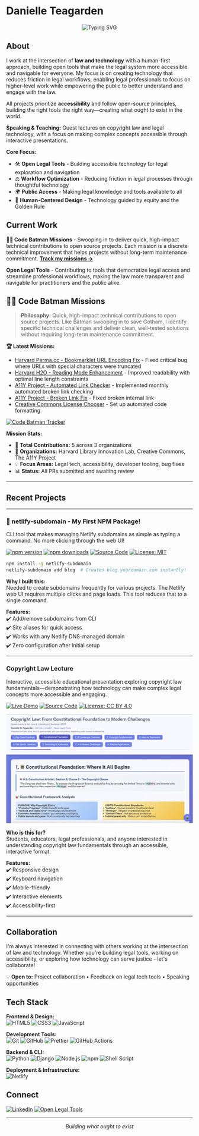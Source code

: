 # Danielle Teagarden

<div align="center">
  <img src="https://readme-typing-svg.herokuapp.com?font=Fira+Code&pause=1000&color=8B5CF6&center=true&vCenter=true&width=500&lines=Building+Open+Legal+Tools;Human-First+Legal+Technology;Creating+What+Should+Exist" alt="Typing SVG" />
</div>

## About

I work at the intersection of **law and technology** with a human-first approach, building open tools that make the legal system more accessible and navigable for everyone. My focus is on creating technology that reduces friction in legal workflows, enabling legal professionals to focus on higher-level work while empowering the public to better understand and engage with the law.

All projects prioritize **accessibility** and follow open-source principles, building the right tools the right way—creating what ought to exist in the world.

**Speaking & Teaching:** Guest lectures on copyright law and legal technology, with a focus on making complex concepts accessible through interactive presentations.

**Core Focus:**
- 🛠️ **Open Legal Tools** - Building accessible technology for legal exploration and navigation
- ⚖️ **Workflow Optimization** - Reducing friction in legal processes through thoughtful technology
- 🌍 **Public Access** - Making legal knowledge and tools available to all
- 🎯 **Human-Centered Design** - Technology guided by equity and the Golden Rule

## Current Work

**🦸‍♀️ Code Batman Missions** - Swooping in to deliver quick, high-impact technical contributions to open source projects. Each mission is a discrete technical improvement that helps projects without long-term maintenance commitment. **[Track my missions →](https://codebatman.danielle.world)**

**Open Legal Tools** - Contributing to tools that democratize legal access and streamline professional workflows, making the law more transparent and navigable for practitioners and the public alike.

## 🦸‍♀️ Code Batman Missions

> **Philosophy:** Quick, high-impact technical contributions to open source projects. Like Batman swooping in to save Gotham, I identify specific technical challenges and deliver clean, well-tested solutions without requiring long-term maintenance commitment.

**🏆 Latest Missions:** 
- [Harvard Perma.cc - Bookmarklet URL Encoding Fix](https://github.com/harvard-lil/perma/pull/3727) - Fixed critical bug where URLs with special characters were truncated
- [Harvard H2O - Reading Mode Enhancement](https://github.com/harvard-lil/h2o/pull/2068) - Improved readability with optimal line length constraints
- [A11Y Project - Automated Link Checker](https://github.com/a11yproject/a11yproject.com/pull/1626) - Implemented monthly automated broken link checking
- [A11Y Project - Broken Link Fix](https://github.com/a11yproject/a11yproject.com/pull/1625) - Fixed broken internal link
- [Creative Commons License Chooser](https://github.com/creativecommons/chooser/pull/581) - Set up automated code formatting

[![Code Batman Tracker](https://img.shields.io/badge/🦸‍♀️_Code_Batman-Track_All_Missions-FFD700?style=for-the-badge)](https://codebatman.danielle.world)

**Mission Stats:**
- 🎯 **Total Contributions:** 5 across 3 organizations
- 🏢 **Organizations:** Harvard Library Innovation Lab, Creative Commons, The A11Y Project
- 💡 **Focus Areas:** Legal tech, accessibility, developer tooling, bug fixes
- 📊 **Status:** All PRs submitted and awaiting review

---

## Recent Projects

---

### 🎉 netlify-subdomain - My First NPM Package!

CLI tool that makes managing Netlify subdomains as simple as typing a command. No more clicking through the web UI!

[![npm version](https://badge.fury.io/js/netlify-subdomain.svg)](https://www.npmjs.com/package/netlify-subdomain)
[![npm downloads](https://img.shields.io/npm/dt/netlify-subdomain.svg)](https://www.npmjs.com/package/netlify-subdomain)
[![Source Code](https://img.shields.io/badge/Source-GitHub-blue)](https://github.com/danielle-teagarden/netlify-subdomain)
[![License: MIT](https://img.shields.io/badge/License-MIT-yellow.svg)](https://opensource.org/licenses/MIT)

```bash
npm install -g netlify-subdomain
netlify-subdomain add blog  # Creates blog.yourdomain.com instantly!
```

**Why I built this:**  
Needed to create subdomains frequently for various projects. The Netlify web UI requires multiple clicks and page loads. This tool reduces that to a single command.

**Features:**  
✔️ Add/remove subdomains from CLI  
✔️ Site aliases for quick access  
✔️ Works with any Netlify DNS-managed domain  
✔️ Zero configuration after initial setup

---

### Copyright Law Lecture

Interactive, accessible educational presentation exploring copyright law fundamentals—demonstrating how technology can make complex legal concepts more accessible and engaging.

[![Live Demo](https://img.shields.io/badge/Live%20Demo-Online-brightgreen)](https://copyright-law-lecture.netlify.app/)
[![Source Code](https://img.shields.io/badge/Source-GitHub-blue)](https://github.com/danielle-teagarden/copyright-law-lecture)
[![License: CC BY 4.0](https://img.shields.io/badge/License-CC%20BY%204.0-lightgrey)](https://creativecommons.org/licenses/by/4.0/)

![Screenshot of the Copyright Law Lecture interactive presentation showing clean, accessible design with navigation and mobile-friendly layout](assets/copyright-law-screenshot.png)

**Who is this for?**  
Students, educators, legal professionals, and anyone interested in understanding copyright law fundamentals through an accessible, interactive format.

**Features:**  
✔️ Responsive design  
✔️ Keyboard navigation  
✔️ Mobile-friendly  
✔️ Interactive elements  
✔️ Accessibility-first

---

## Collaboration

I'm always interested in connecting with others working at the intersection of law and technology. Whether you're building legal tools, working on accessibility, or exploring how technology can serve justice - let's collaborate!

💡 **Open to:** Project collaboration • Feedback on legal tech tools • Speaking opportunities

## Tech Stack

**Frontend & Design:**  
![HTML5](https://img.shields.io/badge/HTML5-E34F26?style=flat-square&logo=html5&logoColor=white)
![CSS3](https://img.shields.io/badge/CSS3-1572B6?style=flat-square&logo=css3&logoColor=white)
![JavaScript](https://img.shields.io/badge/JavaScript-F7DF1E?style=flat-square&logo=javascript&logoColor=black)

**Development Tools:**  
![Git](https://img.shields.io/badge/Git-F05032?style=flat-square&logo=git&logoColor=white)
![GitHub](https://img.shields.io/badge/GitHub-181717?style=flat-square&logo=github&logoColor=white)
![Prettier](https://img.shields.io/badge/Prettier-F7B93E?style=flat-square&logo=prettier&logoColor=black)
![GitHub Actions](https://img.shields.io/badge/GitHub_Actions-2088FF?style=flat-square&logo=github-actions&logoColor=white)

**Backend & CLI:**  
![Python](https://img.shields.io/badge/Python-3776AB?style=flat-square&logo=python&logoColor=white)
![Django](https://img.shields.io/badge/Django-092E20?style=flat-square&logo=django&logoColor=white)
![Node.js](https://img.shields.io/badge/Node.js-339933?style=flat-square&logo=node.js&logoColor=white)
![npm](https://img.shields.io/badge/npm-CB3837?style=flat-square&logo=npm&logoColor=white)
![Shell Script](https://img.shields.io/badge/Shell-121011?style=flat-square&logo=gnu-bash&logoColor=white)

**Deployment & Infrastructure:**  
![Netlify](https://img.shields.io/badge/Netlify-00C7B7?style=flat-square&logo=netlify&logoColor=white)

## Connect

[![LinkedIn](https://img.shields.io/badge/LinkedIn-0077B5?style=flat-square&logo=linkedin&logoColor=white)](https://linkedin.com/in/teagarden)
[![Open Legal Tools](https://img.shields.io/badge/Open_Legal_Tools-181717?style=flat-square&logo=github&logoColor=white)](https://github.com/open-legal-tools)

---

<div align="center">
  <i>Building what ought to exist</i>
</div>
